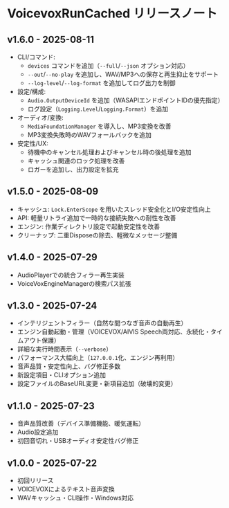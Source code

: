 # VoicevoxRunCached リリースノート

## v1.6.0 - 2025-08-11

- CLI/コマンド:
  - `devices` コマンドを追加（`--full`/`--json` オプション対応）
  - `--out`/`--no-play` を追加し、WAV/MP3への保存と再生抑止をサポート
  - `--log-level`/`--log-format` を追加してログ出力を制御
- 設定/構成:
  - `Audio.OutputDeviceId` を追加（WASAPIエンドポイントIDの優先指定）
  - ログ設定（`Logging.Level`/`Logging.Format`）を追加
- オーディオ/変換:
  - `MediaFoundationManager` を導入し、MP3変換を改善
  - MP3変換失敗時のWAVフォールバックを追加
- 安定性/UX:
  - 待機中のキャンセル処理およびキャンセル時の後処理を追加
  - キャッシュ関連のロック処理を改善
  - ロガーを追加し、出力設定を拡充

## v1.5.0 - 2025-08-09

- キャッシュ: `Lock.EnterScope` を用いたスレッド安全化とI/O安定性向上
- API: 軽量リトライ追加で一時的な接続失敗への耐性を改善
- エンジン: 作業ディレクトリ設定で起動安定性を改善
- クリーナップ: 二重Disposeの除去、軽微なメッセージ整備

## v1.4.0 - 2025-07-29

- AudioPlayerでの統合フィラー再生実装
- VoiceVoxEngineManagerの検索パス拡張

## v1.3.0 - 2025-07-24

- インテリジェントフィラー（自然な間つなぎ音声の自動再生）
- エンジン自動起動・管理（VOICEVOX/AIVIS Speech両対応、永続化・タイムアウト保護）
- 詳細な実行時間表示（`--verbose`）
- パフォーマンス大幅向上（`127.0.0.1`化、エンジン再利用）
- 音声品質・安定性向上、バグ修正多数
- 新設定項目・CLIオプション追加
- 設定ファイルのBaseURL変更・新項目追加（破壊的変更）

## v1.1.0 - 2025-07-23

- 音声品質改善（デバイス準備機能、暖気運転）
- Audio設定追加
- 初回音切れ・USBオーディオ安定性バグ修正

## v1.0.0 - 2025-07-22

- 初回リリース
- VOICEVOXによるテキスト音声変換
- WAVキャッシュ・CLI操作・Windows対応
